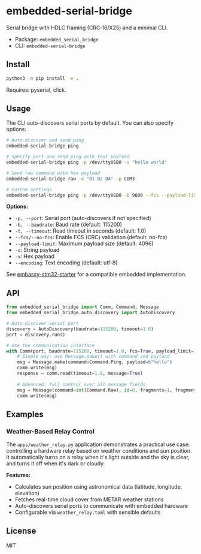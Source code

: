# embedded-serial-bridge

Serial bridge with HDLC framing (CRC‑16/X25) and a minimal CLI.

- Package: `embedded_serial_bridge`
- CLI: `embedded-serial-bridge`

## Install

```bash
python3 -m pip install -e .
```

Requires: pyserial, click.

## Usage

The CLI auto-discovers serial ports by default. You can also specify options:

```bash
# Auto-discover and send ping
embedded-serial-bridge ping

# Specify port and send ping with text payload
embedded-serial-bridge ping -p /dev/ttyUSB0 -s "hello world"

# Send raw command with hex payload
embedded-serial-bridge raw -x "01 02 0A" -p COM3

# Custom settings
embedded-serial-bridge ping -p /dev/ttyUSB0 -b 9600 --fcs --payload-limit 128
```

**Options:**
- `-p, --port`: Serial port (auto-discovers if not specified)
- `-b, --baudrate`: Baud rate (default: 115200)
- `-t, --timeout`: Read timeout in seconds (default: 1.0)
- `--fcs/--no-fcs`: Enable FCS (CRC) validation (default: no-fcs)
- `--payload-limit`: Maximum payload size (default: 4096)
- `-s`: String payload
- `-x`: Hex payload
- `--encoding`: Text encoding (default: utf-8)

See [embassy-stm32-starter](https://github.com/justinlhudson/embassy-stm32-starter) for a compatible embedded implementation.

## API

```python
from embedded_serial_bridge import Comm, Command, Message
from embedded_serial_bridge.auto_discovery import AutoDiscovery

# Auto-discover serial port
discovery = AutoDiscovery(baudrate=115200, timeout=1.0)
port = discovery.run()

# Use the communication interface
with Comm(port, baudrate=115200, timeout=1.0, fcs=True, payload_limit=128) as comm:
    # Simple way: use Message.make() with command and payload
    msg = Message.make(command=Command.Ping, payload=b"hello")
    comm.write(msg)
    response = comm.read(timeout=1.0, message=True)
    
    # Advanced: full control over all message fields
    msg = Message(command=int(Command.Raw), id=0, fragments=1, fragment=0, length=5, payload=b"hello")
    comm.write(msg)
```

## Examples

### Weather-Based Relay Control

The `apps/weather_relay.py` application demonstrates a practical use case: controlling a hardware relay based on weather conditions and sun position. It automatically turns on a relay when it's light outside and the sky is clear, and turns it off when it's dark or cloudy.

**Features:**
- Calculates sun position using astronomical data (latitude, longitude, elevation)
- Fetches real-time cloud cover from METAR weather stations
- Auto-discovers serial ports to communicate with embedded hardware
- Configurable via `weather_relay.toml` with sensible defaults

## License

MIT

